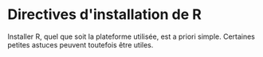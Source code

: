 # Directives d'installation de R

Installer R, quel que soit la plateforme utilisée, est a priori simple. Certaines petites astuces peuvent toutefois être utiles.

